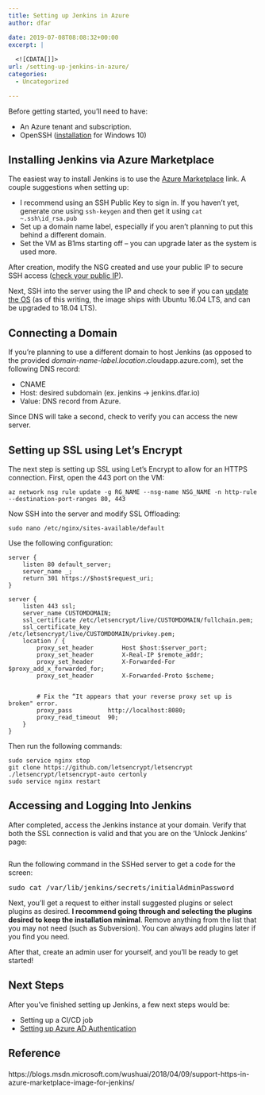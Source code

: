 ```yaml
---
title: Setting up Jenkins in Azure
author: dfar

date: 2019-07-08T08:08:32+00:00
excerpt: |
  
  <![CDATA[]]>
url: /setting-up-jenkins-in-azure/
categories:
  - Uncategorized

---
```

Before getting started, you&#8217;ll need to have:

  * An Azure tenant and subscription.
  * OpenSSH ([installation][1] for Windows 10)

## Installing Jenkins via Azure Marketplace

The easiest way to install Jenkins is to use the [Azure Marketplace][2] link. A couple suggestions when setting up:

  * I recommend using an SSH Public Key to sign in. If you haven&#8217;t yet, generate one using `ssh-keygen` and then get it using `cat ~.ssh\id_rsa.pub`
  * Set up a domain name label, especially if you aren&#8217;t planning to put this behind a different domain.
  * Set the VM as B1ms starting off &#8211; you can upgrade later as the system is used more.

After creation, modify the NSG created and use your public IP to secure SSH access (<a href="http://ip4.me/" target="_blank" rel="noreferrer noopener" aria-label="check your public IP (opens in a new tab)">check your public IP</a>).

Next, SSH into the server using the IP and check to see if you can <a rel="noreferrer noopener" href="https://dfar.io/upgrading-ubuntu/" target="_blank">update the OS</a> (as of this writing, the image ships with Ubuntu 16.04 LTS, and can be upgraded to 18.04 LTS). 

## Connecting a Domain

If you&#8217;re planning to use a different domain to host Jenkins (as opposed to the provided _domain-name-label_._location_.cloudapp.azure.com), set the following DNS record:

  * CNAME
  * Host: desired subdomain (ex. jenkins -> jenkins.dfar.io)
  * Value: DNS record from Azure.

Since DNS will take a second, check to verify you can access the new server.

## Setting up SSL using Let&#8217;s Encrypt

The next step is setting up SSL using Let&#8217;s Encrypt to allow for an HTTPS connection. First, open the 443 port on the VM:

<pre class="wp-block-code"><code>az network nsg rule update -g RG_NAME --nsg-name NSG_NAME -n http-rule --destination-port-ranges 80, 443</code></pre>

Now SSH into the server and modify SSL Offloading:

<pre class="wp-block-code"><code>sudo nano /etc/nginx/sites-available/default</code></pre>

Use the following configuration:

<pre class="wp-block-code"><code>server {
    listen 80 default_server;
    server_name _;
    return 301 https://$host$request_uri;
}

server {
    listen 443 ssl;
    server_name CUSTOMDOMAIN;
    ssl_certificate /etc/letsencrypt/live/CUSTOMDOMAIN/fullchain.pem;
    ssl_certificate_key /etc/letsencrypt/live/CUSTOMDOMAIN/privkey.pem;
    location / {
        proxy_set_header        Host $host:$server_port;
        proxy_set_header        X-Real-IP $remote_addr;
        proxy_set_header        X-Forwarded-For $proxy_add_x_forwarded_for;
        proxy_set_header        X-Forwarded-Proto $scheme;


        # Fix the “It appears that your reverse proxy set up is broken" error.
        proxy_pass          http://localhost:8080;
        proxy_read_timeout  90;
    }
}</code></pre>

Then run the following commands:

<pre class="wp-block-code"><code>sudo service nginx stop
git clone https://github.com/letsencrypt/letsencrypt
./letsencrypt/letsencrypt-auto certonly
sudo service nginx restart</code></pre>

## Accessing and Logging Into Jenkins

After completed, access the Jenkins instance at your domain. Verify that both the SSL connection is valid and that you are on the &#8216;Unlock Jenkins&#8217; page:<figure class="wp-block-image">

<img src="https://dfar.io/wp-content/uploads/2019/07/image-2-1024x315.png" alt="" class="wp-image-480" srcset="https://40.76.37.251/wp-content/uploads/2019/07/image-2-1024x315.png 1024w, https://40.76.37.251/wp-content/uploads/2019/07/image-2-300x92.png 300w, https://40.76.37.251/wp-content/uploads/2019/07/image-2-768x236.png 768w, https://40.76.37.251/wp-content/uploads/2019/07/image-2-1568x482.png 1568w" sizes="(max-width: 709px) 85vw, (max-width: 909px) 67vw, (max-width: 1362px) 62vw, 840px" /> </figure> 

Run the following command in the SSHed server to get a code for the screen:

<pre class="wp-block-preformatted">sudo cat /var/lib/jenkins/secrets/initialAdminPassword</pre>

Next, you&#8217;ll get a request to either install suggested plugins or select plugins as desired. **I recommend going through and selecting the plugins desired to keep the installation minimal**. Remove anything from the list that you may not need (such as Subversion). You can always add plugins later if you find you need.

After that, create an admin user for yourself, and you&#8217;ll be ready to get started!

## Next Steps

After you&#8217;ve finished setting up Jenkins, a few next steps would be:

  * Setting up a CI/CD job
  * [Setting up Azure AD Authentication][3]

## Reference<figure class="wp-block-embed-wordpress wp-block-embed is-type-wp-embed is-provider-wu-shuai-039-s-blog">

<div class="wp-block-embed__wrapper">
  https://blogs.msdn.microsoft.com/wushuai/2018/04/09/support-https-in-azure-marketplace-image-for-jenkins/
</div></figure>

 [1]: https://docs.microsoft.com/en-us/windows-server/administration/openssh/openssh_install_firstuse
 [2]: https://azuremarketplace.microsoft.com/en-us/marketplace/apps/azure-oss.jenkins
 [3]: https://dfar.io/setting-up-jenkins-with-azure-ad-authentication/